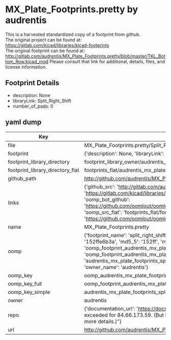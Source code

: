 # MX_Plate_Footprints.pretty by audrentis  
This is a harvested standardized copy of a footprint from github.  
The original project can be found at:  
https://gitlab.com/kicad/libraries/kicad-footprints  
The original footprint can be found at:
http://gitlab.com/audrentis/MX_Plate_Footprints.pretty/blob/master/TKL_Bottom_Row.kicad_mod
Please consult that link for additional, details, files, and license information.  
## Footprint Details
* description: None  
* libraryLink: Split_Right_Shift  
* number_of_pads: 0  
## yaml dump  
| Key | Value |  
| --- | --- |  
| file | MX_Plate_Footprints.pretty/Split_Right_Shift.kicad_mod |  
| footprint | {'description': None, 'libraryLink': 'Split_Right_Shift', 'number_of_pads': 0} |  
| footprint_library_directory | footprint_library_owner/audrentis_MX_Plate_Footprints.pretty |  
| footprint_library_directory_flat | footprints_flat/audrentis_mx_plate_footprints_split_right_shift/working |  
| github_path | http://github.com/audrentis/MX_Plate_Footprints.pretty/blob/master/Split_Right_Shift.kicad_mod |  
| links | {'github_src': 'http://gitlab.com/audrentis/MX_Plate_Footprints.pretty/blob/master/TKL_Bottom_Row.kicad_mod', 'github_src_repo': 'https://gitlab.com/kicad/libraries/kicad-footprints', 'oomp_bot': 'footprints/audrentis_mx_plate_footprints_split_right_shift/working', 'oomp_bot_github': 'https://github.com/oomlout/oomlout_oomp_footprint_bot/tree/main/footprints/audrentis_mx_plate_footprints_split_right_shift/working', 'oomp_src_flat': 'footprints_flat/footprints_flat/audrentis_mx_plate_footprints_split_right_shift/working', 'oomp_src_flat_github': 'https://github.com/oomlout/oomlout_oomp_footprint_src/tree/main/footprints_flat/audrentis_mx_plate_footprints_split_right_shift/working'} |  
| name | MX_Plate_Footprints.pretty |  
| oomp | {'footprint_name': 'split_right_shift', 'library_name': 'mx_plate_footprints', 'md5': '152ffe6b3a1748b502d276dd842622b5', 'md5_10': '152ffe6b3a', 'md5_5': '152ff', 'md5_6': '152ffe', 'oomp_key': 'oomp_audrentis_mx_plate_footprints_split_right_shift', 'oomp_key_extra': 'oomp_footprint_audrentis_mx_plate_footprints_split_right_shift', 'oomp_key_full': 'oomp_footprint_audrentis_mx_plate_footprints_split_right_shift_152ffe', 'oomp_key_simple': 'audrentis_mx_plate_footprints_split_right_shift', 'original_filename': 'MX_Plate_Footprints.pretty/Split_Right_Shift.kicad_mod', 'owner_name': 'audrentis'} |  
| oomp_key | oomp_audrentis_mx_plate_footprints_split_right_shift |  
| oomp_key_full | oomp_footprint_audrentis_mx_plate_footprints_split_right_shift |  
| oomp_key_simple | audrentis_mx_plate_footprints_split_right_shift |  
| owner | audrentis |  
| repo | {'documentation_url': 'https://docs.github.com/rest/overview/resources-in-the-rest-api#rate-limiting', 'message': "API rate limit exceeded for 84.66.173.59. (But here's the good news: Authenticated requests get a higher rate limit. Check out the documentation for more details.)"} |  
| url | http://github.com/audrentis/MX_Plate_Footprints.pretty |  

